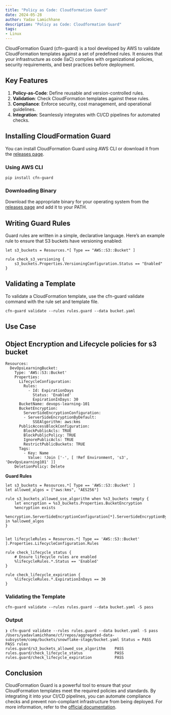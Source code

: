 ```yaml
---
title: "Policy as Code: Cloudformation Guard"
date: 2024-05-28
author: Yadav Lamichhane
description: "Policy as Code: Cloudformation Guard"
tags:
- Linux
---
```


CloudFormation Guard (cfn-guard) is a tool developed by AWS to validate CloudFormation templates against a set of predefined rules. It ensures that your infrastructure as code (IaC) complies with organizational policies, security requirements, and best practices before deployment.

## Key Features

1. **Policy-as-Code**: Define reusable and version-controlled rules.
2. **Validation**: Check CloudFormation templates against these rules.
3. **Compliance**: Enforce security, cost management, and operational guidelines.
4. **Integration**: Seamlessly integrates with CI/CD pipelines for automated checks.

## Installing CloudFormation Guard

You can install CloudFormation Guard using AWS CLI or download it from the [releases page](https://github.com/aws-cloudformation/cloudformation-guard/releases).

### Using AWS CLI

```
pip install cfn-guard
```

### Downloading Binary

Download the appropriate binary for your operating system from the [releases page](https://github.com/aws-cloudformation/cloudformation-guard/releases) and add it to your PATH.

## Writing Guard Rules

Guard rules are written in a simple, declarative language. Here’s an example rule to ensure that S3 buckets have versioning enabled:

```
let s3_buckets = Resources.*[ Type == "AWS::S3::Bucket" ]

rule check_s3_versioning {
    s3_buckets.Properties.VersioningConfiguration.Status == "Enabled"
}
```

## Validating a Template

To validate a CloudFormation template, use the cfn-guard validate command with the rule set and template file.

```
cfn-guard validate --rules rules.guard --data bucket.yaml
```

## **Use Case**

## Object Encryption and Lifecycle policies for s3 bucket

```
Resources:
  DevOpsLearningBucket:
    Type: 'AWS::S3::Bucket'
    Properties:
      LifecycleConfiguration:
        Rules:
          - Id: ExpirationDays
            Status: 'Enabled'
            ExpirationInDays: 30
      BucketName: devops-learning-101
      BucketEncryption:
        ServerSideEncryptionConfiguration:
        - ServerSideEncryptionByDefault:
            SSEAlgorithm: aws:kms
      PublicAccessBlockConfiguration:
        BlockPublicAcls: TRUE
        BlockPublicPolicy: TRUE
        IgnorePublicAcls: TRUE
        RestrictPublicBuckets: TRUE
      Tags:
        - Key: Name
          Value: !Join ['-', [ !Ref Environment, 's3', 'DevOpsLearning101' ]]
    DeletionPolicy: Delete
```

**Guard Rules**

```
let s3_buckets = Resources.*[ Type == 'AWS::S3::Bucket' ]
let allowed_algos = ["aws:kms", "AES256"]

rule s3_buckets_allowed_sse_algorithm when %s3_buckets !empty {
    let encryption = %s3_buckets.Properties.BucketEncryption
    %encryption exists
    %encryption.ServerSideEncryptionConfiguration[*].ServerSideEncryptionByDefault.SSEAlgorithm in %allowed_algos
}


let lifecycleRules = Resources.*[ Type == 'AWS::S3::Bucket' ].Properties.LifecycleConfiguration.Rules

rule check_lifecycle_status {
    # Ensure lifecycle rules are enabled
    %lifecycleRules.*.Status == 'Enabled'
}

rule check_lifecycle_expiration {
    %lifecycleRules.*.ExpirationInDays == 30
}
```

### Validating the Template

```
cfn-guard validate --rules rules.guard --data bucket.yaml -S pass
```

### Output

```
❯ cfn-guard validate --rules rules.guard --data bucket.yaml -S pass
/Users/yadavlamichhane/cf/repos/aggregated-data-subsystem/comp/buckets/snowflake-stage/bucket.yaml Status = PASS
PASS rules
rules.guard/s3_buckets_allowed_sse_algorithm    PASS
rules.guard/check_lifecycle_status              PASS
rules.guard/check_lifecycle_expiration          PASS

```

## Conclusion

CloudFormation Guard is a powerful tool to ensure that your CloudFormation templates meet the required policies and standards. By integrating it into your CI/CD pipelines, you can automate compliance checks and prevent non-compliant infrastructure from being deployed. For more information, refer to the [official documentation](https://github.com/aws-cloudformation/cloudformation-guard).
